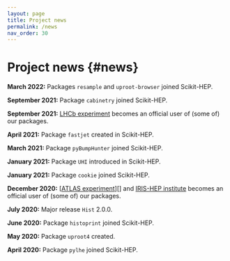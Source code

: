 ```yaml
---
layout: page
title: Project news
permalink: /news
nav_order: 30
---
```



Project news {#news}
============

**March 2022:** Packages `resample` and `uproot-browser` joined Scikit-HEP.

**September 2021:** Package `cabinetry` joined Scikit-HEP.

**September 2021:** [LHCb experiment][] becomes an official user of (some of) our packages.

**April 2021:** Package `fastjet` created in Scikit-HEP.

**March 2021:** Package `pyBumpHunter` joined Scikit-HEP.

**January 2021:** Package `UHI` introduced in Scikit-HEP.

**January 2021:** Package `cookie` joined Scikit-HEP.

**December 2020:** [[ATLAS experiment]][] and [IRIS-HEP institute][] becomes an official user of (some of) our packages.

**July 2020:** Major release `Hist` 2.0.0.

**June 2020:** Package `histoprint` joined Scikit-HEP.

**May 2020:** Package `uproot4`  created.

**April 2020:** Package `pylhe` joined Scikit-HEP.


[ATLAS experiment]: https://atlas.cern/
[IRIS-HEP institute]: https://iris-hep.org/
[LHCb experiment]: http://lhcb.web.cern.ch/
